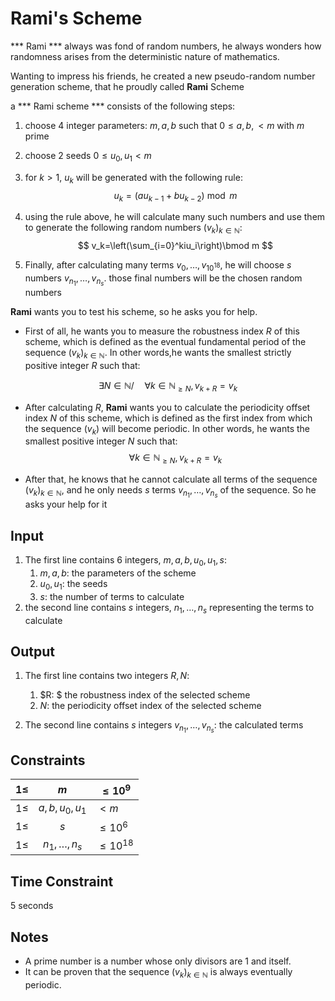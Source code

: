 # Rami's Scheme

*** Rami ***  always was fond of random numbers, he always wonders how randomness arises from the deterministic nature of mathematics.

Wanting to impress his friends, he created a new pseudo-random number generation scheme, that he proudly called **Rami** Scheme

a *** Rami scheme *** consists of the following steps:

1. choose 4 integer parameters: $m,a,b$  such that $0\leq a,b,<m$  with $m$ prime 

2. choose 2 seeds $0\leq u_0,u_1 <m$ 

3. for $k>1,$ $u_k$ will be generated with the following rule:
   $$
   u_k=(au_{k-1}+bu_{k-2})\bmod m
   $$

4. using the rule above, he will calculate many such numbers and use them to generate the following random numbers $(v_k)_{k\in\mathbb{N}}$:
   $$
   v_k=\left(\sum_{i=0}^kiu_i\right)\bmod m
   $$

5. Finally, after calculating many terms $v_0,\dots,v_{10^{18}},$ he will choose $s$ numbers $v_{n_1},\dots,v_{n_s}.$ those final numbers will be the chosen random numbers  



**Rami** wants you to test his scheme, so he asks you for help.

- First of all, he wants you to measure the robustness index $R$  of this scheme, which is defined as the eventual fundamental period of the sequence $(v_k)_{k\in\mathbb{N}}.$ In other words,he wants the smallest strictly positive integer $R$ such that:

$$
\exists N\in\mathbb{N}/\quad\forall k\in\mathbb{N}_{\ge N}, v_{k+R}=v_k
$$

- After calculating $R$, **Rami** wants you to calculate the periodicity offset index $N$ of this scheme, which is defined as the first index from which the sequence $(v_k)$ will become periodic. In other words, he wants the smallest positive integer $N$ such that:
  $$
  \forall k\in\mathbb{N}_{\ge N},v_{k+R}=v_k
  $$

- After that, he knows that he cannot calculate all terms of the sequence $(v_k)_{k\in\mathbb{N}}$, and he only needs $s$ terms $v_{n_1},\dots,v_{n_s}$ of the sequence. So he asks your help for it

## Input

1. The first line contains $6$ integers, $m,a,b,u_0,u_1,s$: 
   1. $m,a,b:$ the parameters of the scheme
   2. $u_0,u_1:$ the seeds
   3. $s:$ the number of terms to calculate
2. the second line contains $s$ integers, $n_1,\dots,n_s$ representing the terms to calculate  

## Output

1. The first line contains two integers $R,N:$ 
   1. $R: $ the robustness index of the selected scheme
   2. $N:$ the periodicity offset index of the selected scheme

2. The second line contains $s$ integers $v_{n_1},\dots,v_{n_s}:$ the calculated terms 

## Constraints

| $1\leq$ |        $m$        | $\leq 10^9$    |
| ------: | :---------------: | -------------- |
| $1\leq$ |   $a,b,u_0,u_1$   | $< m$          |
| $1\leq$ |        $s$        | $\leq 10^6$    |
| $1\leq$ | $n_1,\dots,n_{s}$ | $\leq 10^{18}$ |

## Time Constraint

$5$ seconds



## Notes

- A prime number is a number whose only divisors are $1$ and itself.
- It can be proven that the sequence $(v_k)_{k\in\mathbb{N}}$ is always eventually periodic.

